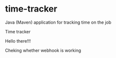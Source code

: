 # time-tracker
Java (Maven) application for tracking time on the job

Time tracker

Hello there!!!

Cheking whether webhook is working

